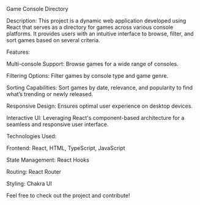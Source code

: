 Game Console Directory

Description:
This project is a dynamic web application developed using React that serves as a directory for games across various console platforms. It provides users with an intuitive interface to browse, filter, and sort games based on several criteria.





Features:

Multi-console Support: Browse games for a wide range of consoles.

Filtering Options: Filter games by console type and game genre.

Sorting Capabilities: Sort games by date, relevance, and popularity to find what’s trending or newly released.

Responsive Design: Ensures optimal user experience on desktop devices.

Interactive UI: Leveraging React's component-based architecture for a seamless and responsive user interface.





Technologies Used:

Frontend: React, HTML, TypeScript, JavaScript

State Management: React Hooks

Routing: React Router

Styling: Chakra UI





Feel free to check out the project and contribute!

